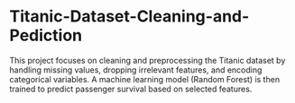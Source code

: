 # Titanic-Dataset-Cleaning-and-Pediction
This project focuses on cleaning and preprocessing the Titanic dataset by handling missing values, dropping irrelevant features, and encoding categorical variables. A machine learning model (Random Forest) is then trained to predict passenger survival based on selected features.

